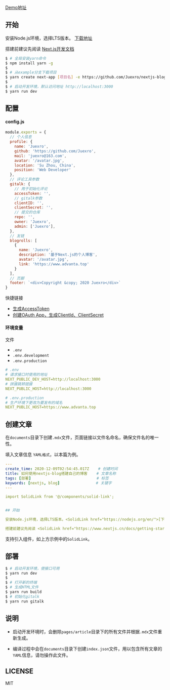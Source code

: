 [Demo地址](https://www.advanta.top)

## 开始

安装Node.js环境，选择LTS版本。 [下载地址](https://nodejs.org/en/)

搭建前建议先阅读 [Next.js开发文档](https://www.nextjs.cn/docs/getting-started)

```bash
$ # 全局安装yarn命令
$ npm install yarn -g
$
$ # 从example分支下载项目
$ yarn create next-app [项目名] -e https://github.com/Juexro/nextjs-blog/tree/example
$
$ # 启动开发环境，默认访问地址 http://localhost:3000
$ yarn run dev
```

## 配置

#### config.js
```js
module.exports = {
  // 个人信息
  profile: {
    name: 'Juexro',
    github: 'https://github.com/Juexro',
    mail: 'juexro@163.com',
    avatar: '/avatar.jpg',
    location: 'Su Zhou, China',
    position: 'Web Developer'
  },
  // 评论工具参数
  gitalk: {
    // 用于初始化评论
    accessToken: '',
    // gitalk参数
    clientID: '',
    clientSecret: '',
    // 提交的仓库
    repo: '',
    owner: 'Juexro',
    admin: ['Juexro'],
  },
  // 友链
  blogrolls: [
    {
      name: 'Juexro',
      description: '基于Next.js的个人博客',
      avatar: '/avatar.jpg',
      link: 'https://www.advanta.top'
    }
  ],
  // 页脚
  footer: `<div>Copyright &copy; 2020 Juexro</div>`
}
```

快捷链接
  + [生成AccessToken](https://github.com/settings/tokens)
  + [创建OAuth App，生成ClientId、ClientSecret](https://github.com/settings/developers)

#### 环境变量

文件
 + `.env`
 + `.env.development`
 + `.env.production`

```yaml
# .env
# 请求接口时使用的地址
NEXT_PUBLIC_DEV_HOST=http://localhost:3000
# 拼接跳转链接
NEXT_PUBLIC_HOST=http://localhost:3000

# .env.production
# 生产环境下更改为要发布的域名
NEXT_PUBLIC_HOST=https://www.advanta.top
```


## 创建文章

在`documents`目录下创建`.mdx`文件，页面链接以文件名命名，确保文件名的唯一性。

填入文章信息 `YAML格式`，以本篇为例。
```yaml
---
create_time: 2020-12-09T02:54:45.017Z    # 创建时间
title: 如何使用nextjs-blog搭建自己的博客    # 文章名称
tags: [部署]                             # 标签
keywords: [nextjs, blog]                # 关键字
---

import SolidLink from '@/components/solid-link';


## 开始

安装Node.js环境，选择LTS版本。<SolidLink href="https://nodejs.org/en/">[下载地址]</SolidLink>

搭建前建议先阅读 <SolidLink href="https://www.nextjs.cn/docs/getting-started">Next.js开发文档</SolidLink>
```

支持引入组件，如上方示例中的`SolidLink`。

## 部署

```bash
$ # 启动开发环境，使接口可用
$ yarn run dev
$ 
$ # 打开新的终端
$ # 生成HTML文件
$ yarn run build
$ # 初始化gitalk
$ yarn run gitalk
```

## 说明

+ 启动开发环境时，会删除`pages/article`目录下的所有文件并根据`.mdx`文件重新生成。

+ 编译过程中会在`documents`目录下创建`index.json`文件，用以包含所有文章的`YAML`信息，请勿操作此文件。

## LICENSE

MIT